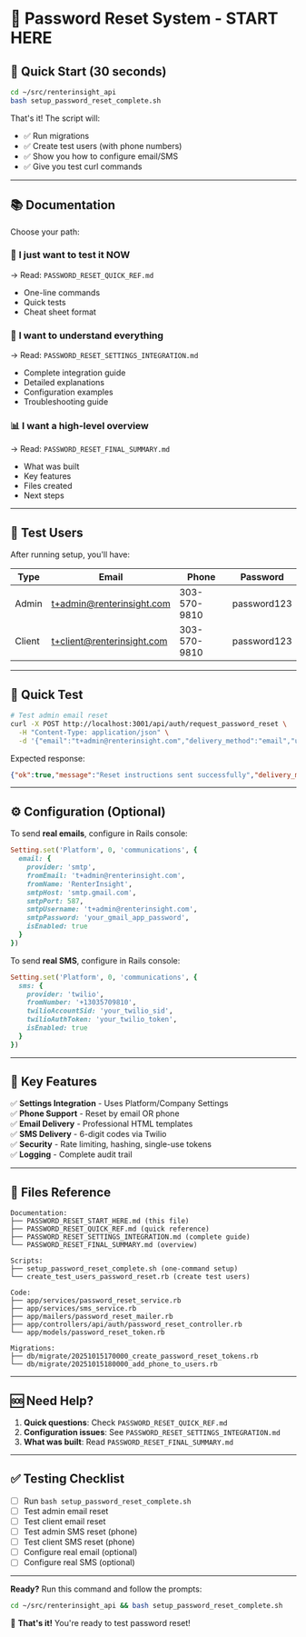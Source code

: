 # 🎉 Password Reset System - START HERE

## 🚀 Quick Start (30 seconds)

```bash
cd ~/src/renterinsight_api
bash setup_password_reset_complete.sh
```

That's it! The script will:
- ✅ Run migrations
- ✅ Create test users (with phone numbers)
- ✅ Show you how to configure email/SMS
- ✅ Give you test curl commands

---

## 📚 Documentation

Choose your path:

### 🎯 **I just want to test it NOW**
→ Read: `PASSWORD_RESET_QUICK_REF.md`
- One-line commands
- Quick tests
- Cheat sheet format

### 📖 **I want to understand everything**
→ Read: `PASSWORD_RESET_SETTINGS_INTEGRATION.md`
- Complete integration guide
- Detailed explanations
- Configuration examples
- Troubleshooting guide

### 📊 **I want a high-level overview**
→ Read: `PASSWORD_RESET_FINAL_SUMMARY.md`
- What was built
- Key features
- Files created
- Next steps

---

## 👥 Test Users

After running setup, you'll have:

| Type   | Email                       | Phone        | Password    |
|--------|----------------------------|--------------|-------------|
| Admin  | t+admin@renterinsight.com  | 303-570-9810 | password123 |
| Client | t+client@renterinsight.com | 303-570-9810 | password123 |

---

## 🧪 Quick Test

```bash
# Test admin email reset
curl -X POST http://localhost:3001/api/auth/request_password_reset \
  -H "Content-Type: application/json" \
  -d '{"email":"t+admin@renterinsight.com","delivery_method":"email","user_type":"admin"}'
```

Expected response:
```json
{"ok":true,"message":"Reset instructions sent successfully","delivery_method":"email"}
```

---

## ⚙️ Configuration (Optional)

To send **real emails**, configure in Rails console:
```ruby
Setting.set('Platform', 0, 'communications', {
  email: {
    provider: 'smtp',
    fromEmail: 't+admin@renterinsight.com',
    fromName: 'RenterInsight',
    smtpHost: 'smtp.gmail.com',
    smtpPort: 587,
    smtpUsername: 't+admin@renterinsight.com',
    smtpPassword: 'your_gmail_app_password',
    isEnabled: true
  }
})
```

To send **real SMS**, configure in Rails console:
```ruby
Setting.set('Platform', 0, 'communications', {
  sms: {
    provider: 'twilio',
    fromNumber: '+13035709810',
    twilioAccountSid: 'your_twilio_sid',
    twilioAuthToken: 'your_twilio_token',
    isEnabled: true
  }
})
```

---

## 🎯 Key Features

✅ **Settings Integration** - Uses Platform/Company Settings  
✅ **Phone Support** - Reset by email OR phone  
✅ **Email Delivery** - Professional HTML templates  
✅ **SMS Delivery** - 6-digit codes via Twilio  
✅ **Security** - Rate limiting, hashing, single-use tokens  
✅ **Logging** - Complete audit trail  

---

## 📁 Files Reference

```
Documentation:
├── PASSWORD_RESET_START_HERE.md (this file)
├── PASSWORD_RESET_QUICK_REF.md (quick reference)
├── PASSWORD_RESET_SETTINGS_INTEGRATION.md (complete guide)
└── PASSWORD_RESET_FINAL_SUMMARY.md (overview)

Scripts:
├── setup_password_reset_complete.sh (one-command setup)
└── create_test_users_password_reset.rb (create test users)

Code:
├── app/services/password_reset_service.rb
├── app/services/sms_service.rb
├── app/mailers/password_reset_mailer.rb
├── app/controllers/api/auth/password_reset_controller.rb
└── app/models/password_reset_token.rb

Migrations:
├── db/migrate/20251015170000_create_password_reset_tokens.rb
└── db/migrate/20251015180000_add_phone_to_users.rb
```

---

## 🆘 Need Help?

1. **Quick questions**: Check `PASSWORD_RESET_QUICK_REF.md`
2. **Configuration issues**: See `PASSWORD_RESET_SETTINGS_INTEGRATION.md`
3. **What was built**: Read `PASSWORD_RESET_FINAL_SUMMARY.md`

---

## ✅ Testing Checklist

- [ ] Run `bash setup_password_reset_complete.sh`
- [ ] Test admin email reset
- [ ] Test client email reset
- [ ] Test admin SMS reset (phone)
- [ ] Test client SMS reset (phone)
- [ ] Configure real email (optional)
- [ ] Configure real SMS (optional)

---

**Ready?** Run this command and follow the prompts:

```bash
cd ~/src/renterinsight_api && bash setup_password_reset_complete.sh
```

🎉 **That's it!** You're ready to test password reset!
